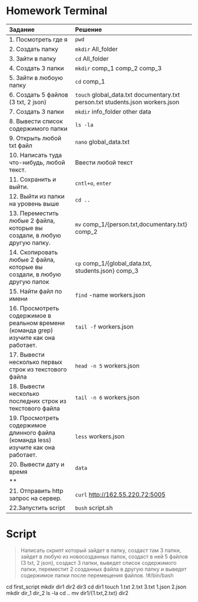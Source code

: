 # Homework Terminal
|Задание|Решение|
|:---|:---|
|1. Посмотреть где я|`pwd`|
|2. Создать папку | `mkdir` All_folder|
| 3. Зайти в папку|`cd` All_folder|
|4. Создать 3 папки |`mkdir` comp_1 comp_2 comp_3|
|5. Зайти в любоую папку |`cd` comp_1|
|6. Создать 5 файлов (3 txt, 2 json) |`touch` global_data.txt documentary.txt person.txt students.json workers.json|
|7. Создать 3 папки |`mkdir` info_folder other data|
|8. Вывести список содержимого папки |`ls -la`|
|9. Открыть любой txt файл |`nano` global_data.txt|
|10. Написать туда что-нибудь, любой текст. |Ввести любой текст|
|11. Сохранить и выйти. |`cntl+o`, `enter`|
|12. Выйти из папки на уровень выше |`cd ..`|
|13. Переместить любые 2 файла, которые вы создали, в любую другую папку. |`mv`  comp_1/{person.txt,documentary.txt} comp_2|
| 14. Скопировать любые 2 файла, которые вы создали, в любую другую папок|`cp` comp_1/{global_data.txt, students.json} comp_3|
|15. Найти файл по имени |`find` -name workers.json|
|16. Просмотреть содержимое в реальном времени (команда grep) изучите как она работает. |`tail -f` workers.json|
|17. Вывести несколько первых строк из текстового файла|`head -n 5` workers.json|
|18. Вывести несколько последних строк из текстового файла |`tail -n 6` workers.json|
| 19. Просмотреть содержимое длинного файла (команда less) изучите как она работает.|`less` workers.json|
|20. Вывести дату и время |`data`|
|**||
|21. Отправить http запрос на сервер. |`curl` http://162.55.220.72:5005|
|22.Запустить script|`bush` script.sh|

# Script

> Написать скрипт который зайдет в папку, создаст там 3 папки, зайдет в любую из новосозданных папок, создаст в ней 5 файлов (3 txt, 2 json), создаст 3 папки, выведет список содержимого папки, переместит 2 созданных файла в другую папку и выведет содержимое папки после перемещения файлов.
!#/bin/bash

cd first_script
mkdir dir1 dir2 dir3
cd dir1
touch 1.txt 2.txt 3.txt 1.json 2.json
mkdir dir_1 dir_2
ls -la
cd ..
mv dir1/{1.txt,2.txt} dir2

